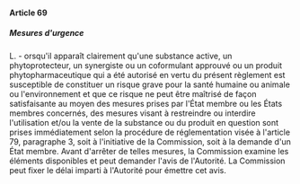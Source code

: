 #### Article 69
##### Mesures d'urgence

L. - orsqu'il apparaît clairement qu'une substance active, un phytoprotecteur, un synergiste ou un coformulant approuvé ou un produit phytopharmaceutique qui a été autorisé en vertu du présent règlement est susceptible de constituer un risque grave pour la santé humaine ou animale ou l'environnement et que ce risque ne peut être maîtrisé de façon satisfaisante au moyen des mesures prises par l'État membre ou les États membres concernés, des mesures visant à restreindre ou interdire l'utilisation et/ou la vente de la substance ou du produit en question sont prises immédiatement selon la procédure de réglementation visée à l'article 79, paragraphe 3, soit à l'initiative de la Commission, soit à la demande d'un État membre. Avant d'arrêter de telles mesures, la Commission examine les éléments disponibles et peut demander l'avis de l'Autorité. La Commission peut fixer le délai imparti à l'Autorité pour émettre cet avis.
